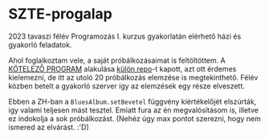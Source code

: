 # SZTE-progalap

2023 tavaszi félév Programozás I. kurzus gyakorlatán elérhető házi és gyakorló feladatok.

Ahol foglalkoztam vele, a saját próbálkozásaimat is feltöltöttem. A [KÖTELEZŐ PROGRAM](/Gyakorl%C3%B3%20feladatok/K%C3%96TELEZ%C5%90%20PROGRAM/) alakulása [külön repo](https://github.com/Andruida/SZTE-prog1-kotprog)-t kapott, azt ott érdemes kielemezni, de itt az utoló 20 próbálkozás elemzése is megtekinthető. Félév közben betelt a gyakorló szerver így az elemzések egy része elveszett.

Ebben a ZH-ban a `BluesAlbum.setBevetel` függvény kiértékelőjét elszúrták, így valami teljesen mást tesztel. Emiatt fura az én megvalósításom is, illetve ez indokolja a sok próbálkozást. (Nehéz úgy max pontot szerezni, hogy nem ismered az elvárást. :'D)
